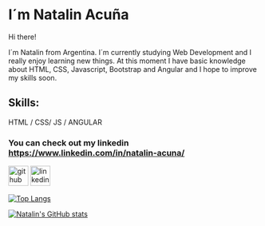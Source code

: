 # I´m Natalin Acuña

Hi there! 

I´m Natalin from Argentina. I´m currently studying Web Development and I really enjoy learning new things. At this moment I have basic knowledge about HTML, CSS, Javascript, Bootstrap and Angular and I hope to improve my skills soon.

## Skills: 
HTML / CSS/ JS / ANGULAR

### You can check out my linkedin https://www.linkedin.com/in/natalin-acuna/


[<img src='https://cdn.jsdelivr.net/npm/simple-icons@3.0.1/icons/github.svg' alt='github' height='40'>](https://github.com/Natalinacn)  [<img src='https://cdn.jsdelivr.net/npm/simple-icons@3.0.1/icons/linkedin.svg' alt='linkedin' height='40'>](https://www.linkedin.com/in/natalin-acuna/)  

[![Top Langs](https://github-readme-stats.vercel.app/api/top-langs/?username=Natalinacn)](https://github.com/anuraghazra/github-readme-stats)


[![Natalin's GitHub stats](https://github-readme-stats.vercel.app/api?username=Natalinacn)](https://github.com/Natalinacn/github-readme-stats)
